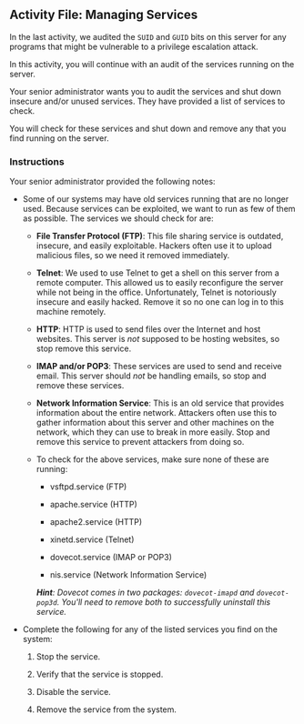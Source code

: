 ## Activity File: Managing Services

In the last activity, we audited the `SUID` and `GUID` bits on this server for any programs that might be vulnerable to a privilege escalation attack.

In this activity, you will continue with an audit of the services running on the server.

Your senior administrator wants you to audit the services and shut down insecure and/or unused services. They have provided a list of services to check.

You will check for these services and shut down and remove any that you find running on the server.

### Instructions

Your senior administrator provided the following notes:

- Some of our systems may have old services running that are no longer used. Because services can be exploited, we want to run as few of them as possible. The services we should check for are:

    - **File Transfer Protocol (FTP)**: This file sharing service is outdated, insecure, and easily exploitable. Hackers often use it to upload malicious files, so we need it removed immediately.

    - **Telnet**: We used to use Telnet to get a shell on this server from a remote computer. This allowed us to easily reconfigure the server while not being in the office. Unfortunately, Telnet is notoriously insecure and easily hacked. Remove it so no one can log in to this machine remotely.

    - **HTTP**: HTTP is used to send files over the Internet and host websites. This server is _not_ supposed to be hosting websites, so stop remove this service.

    - **IMAP and/or POP3**: These services are used to send and receive email. This server should _not_ be handling emails, so stop and remove these services.

    - **Network Information Service**: This is an old service that provides information about the entire network. Attackers often use this to gather information about this server and other machines on the network, which they can use to break in more easily. Stop and remove this service to prevent attackers from doing so.

    - To check for the above services, make sure none of these are running:

        - vsftpd.service (FTP)

        - apache.service (HTTP)

        - apache2.service (HTTP)

        - xinetd.service (Telnet)

        - dovecot.service (IMAP or POP3)

        - nis.service (Network Information Service)

        _**Hint**: Dovecot comes in two packages: `dovecot-imapd` and `dovecot-pop3d`. You'll need to remove both to successfully uninstall this service._

- Complete the following for any of the listed services you find on the system:

    1. Stop the service.

    2. Verify that the service is stopped.

    3. Disable the service.

    4. Remove the service from the system.
